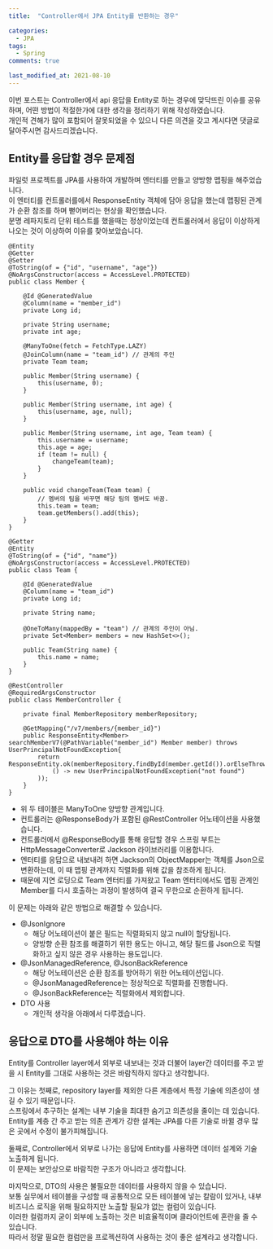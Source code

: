 ```yaml
---
title:  "Controller에서 JPA Entity를 반환하는 경우"

categories:
  - JPA
tags:
  - Spring
comments: true

last_modified_at: 2021-08-10
---
```


이번 포스트는 Controller에서 api 응답을 Entity로 하는 경우에 맞닥뜨린 이슈를 공유하며, 어떤 방법이 적절한가에 대한 생각을 정리하기 위해 작성하였습니다.<br>
개인적 견해가 많이 포함되어 잘못되었을 수 있으니 다른 의견을 갖고 계시다면 댓글로 달아주시면 감사드리겠습니다.

## Entity를 응답할 경우 문제점
파일럿 프로젝트를 JPA를 사용하여 개발하며 엔터티를 만들고 양방향 맵핑을 해주었습니다.<br>
이 엔터티를 컨트롤러를에서 ResponseEntity 객체에 담아 응답을 했는데 맵핑된 관계가 순환 참조를 하며 뻗어버리는 현상을 확인했습니다.<br>
분명 레파지토리 단위 테스트를 했을때는 정상이었는데 컨트롤러에서 응답이 이상하게 나오는 것이 이상하여 이유를 찾아보았습니다.

~~~
@Entity
@Getter
@Setter
@ToString(of = {"id", "username", "age"})
@NoArgsConstructor(access = AccessLevel.PROTECTED) 
public class Member {

    @Id @GeneratedValue
    @Column(name = "member_id")
    private Long id;

    private String username;
    private int age;

    @ManyToOne(fetch = FetchType.LAZY)
    @JoinColumn(name = "team_id") // 관계의 주인
    private Team team;

    public Member(String username) {
        this(username, 0);
    }

    public Member(String username, int age) {
        this(username, age, null);
    }

    public Member(String username, int age, Team team) {
        this.username = username;
        this.age = age;
        if (team != null) {
            changeTeam(team);
        }
    }

    public void changeTeam(Team team) {
        // 멤버의 팀을 바꾸면 해당 팀의 멤버도 바꿈.
        this.team = team;
        team.getMembers().add(this);
    }
}
~~~

~~~
@Getter
@Entity
@ToString(of = {"id", "name"})
@NoArgsConstructor(access = AccessLevel.PROTECTED)
public class Team {

    @Id @GeneratedValue
    @Column(name = "team_id")
    private Long id;

    private String name;

    @OneToMany(mappedBy = "team") // 관계의 주인이 아님.
    private Set<Member> members = new HashSet<>();

    public Team(String name) {
        this.name = name;
    }
}
~~~

~~~
@RestController
@RequiredArgsConstructor
public class MemberController {

    private final MemberRepository memberRepository;

    @GetMapping("/v7/members/{member_id}")
    public ResponseEntity<Member> searchMemberV7(@PathVariable("member_id") Member member) throws UserPrincipalNotFoundException{
        return ResponseEntity.ok(memberRepository.findById(member.getId()).orElseThrow(
            () -> new UserPrincipalNotFoundException("not found")
        ));
    }
}
~~~

* 위 두 테이블은 ManyToOne 양방향 관계입니다.
* 컨트롤러는 @ResponseBody가 포함된 @RestController 어노테이션을 사용했습니다.
* 컨트롤러에서 @ResponseBody를 통해 응답할 경우 스프링 부트는 HttpMessageConverter로 Jackson 라이브러리를 이용합니다.
* 엔터티를 응답으로 내보내려 하면 Jackson의 ObjectMapper는 객체를 Json으로 변환하는데, 이 때 맵핑 관계까지 직렬화를 위해 값을 참조하게 됩니다.
* 때문에 지연 로딩으로 Team 엔터티를 가져왔고 Team 엔터티에서도 맵핑 관계인 Member를 다시 호출하는 과정이 발생하여 결국 무한으로 순환하게 됩니다.
 
이 문제는 아래와 같은 방법으로 해결할 수 있습니다.
* @JsonIgnore 
  * 해당 어노테이션이 붙은 필드는 직렬화되지 않고 null이 할당됩니다.
  * 양방향 순환 참조를 해결하기 위한 용도는 아니고, 해당 필드를 Json으로 직렬화하고 싶지 않은 경우 사용하는 용도입니다.
* @JsonManagedReference, @JsonBackReference
  * 해당 어노테이션은 순환 참조를 방어하기 위한 어노테이션입니다.
  * @JsonManagedReference는 정상적으로 직렬화를 진행합니다.
  * @JsonBackReference는 직렬화에서 제외합니다.
* DTO 사용
  * 개인적 생각을 아래에서 다루겠습니다.

## 응답으로 DTO를 사용해야 하는 이유
Entity를 Controller layer에서 외부로 내보내는 것과 더불어 layer간 데이터를 주고 받을 시 Entity를 그대로 사용하는 것은 바람직하지 않다고 생각합니다.

그 이유는 첫째로, repository layer를 제외한 다른 계층에서 특정 기술에 의존성이 생길 수 있기 때문입니다.<br>
스프링에서 추구하는 설계는 내부 기술을 최대한 숨기고 의존성을 줄이는 데 있습니다. <br>
Entity를 계층 간 주고 받는 의존 관계가 강한 설계는 JPA를 다른 기술로 바뀔 경우 많은 곳에서 수정이 불가피해집니다.<br>

둘째로, Controller에서 외부로 나가는 응답에 Entity를 사용하면 데이터 설계와 기술 노출하게 됩니다.<br>
이 문제는 보안상으로 바람직한 구조가 아니라고 생각합니다.

마지막으로, DTO의 사용은 불필요한 데이터를 사용하지 않을 수 있습니다.<br>
보통 실무에서 테이블을 구성할 때 공통적으로 모든 테이블에 넣는 칼람이 있거나, 내부 비즈니스 로직을 위해 필요하지만 노출할 필요갸 없는 컬럼이 있습니다.<br>
이러한 컬럼까지 굳이 외부에 노출하는 것은 비효율적이며 클라이언트에 혼란을 줄 수 있습니다.<br>
따라서 정말 필요한 컬럼만을 프로젝션하여 사용하는 것이 좋은 설계라고 생각합니다.
